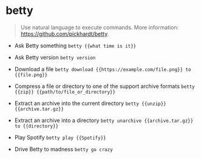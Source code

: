 # betty
> Use natural language to execute commands.
> More information: <https://github.com/pickhardt/betty>.

- Ask Betty something
`betty {{what time is it}}`

- Ask Betty version
`betty version`

- Download a file
`betty download {{https://example.com/file.png}} to {{file.png}}`

- Compress a file or directory to one of the support archive formats
`betty {{zip}} {{path/to/file_or_directory}}`

- Extract an archive into the current directory
`betty {{unzip}} {{archive.tar.gz}}`

- Extract an archive into a directory
`betty unarchive {{archive.tar.gz}} to {{directory}}`

- Play Spotify
`betty play {{Spotify}}`

- Drive Betty to madness
`betty go crazy`
